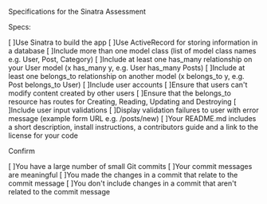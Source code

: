 Specifications for the Sinatra Assessment


Specs:

 [ ]Use Sinatra to build the app
 [ ]Use ActiveRecord for storing information in a database
 [ ]Include more than one model class (list of model class names e.g. User, Post, Category)
 [ ]Include at least one has_many relationship on your User model (x has_many y, e.g. User has_many Posts)
 [ ]Include at least one belongs_to relationship on another model (x belongs_to y, e.g. Post belongs_to User)
 [ ]Include user accounts
 [ ]Ensure that users can't modify content created by other users
 [ ]Ensure that the belongs_to resource has routes for Creating, Reading, Updating and Destroying
 [ ]Include user input validations
 [ ]Display validation failures to user with error message (example form URL e.g. /posts/new)
 [ ]Your README.md includes a short description, install instructions, a contributors guide and a link to the license for your code


Confirm

 [ ]You have a large number of small Git commits
 [ ]Your commit messages are meaningful
 [ ]You made the changes in a commit that relate to the commit message
 [ ]You don't include changes in a commit that aren't related to the commit message